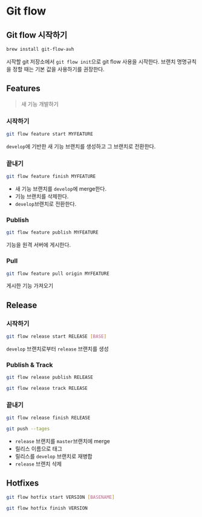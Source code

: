# Git flow

## Git flow 시작하기

```bash
brew install git-flow-avh
```

시작할 git 저장소에서
`git flow init`으로 git flow 사용을 시작한다.
브랜치 명명규칙을 정할 때는 기본 값을 사용하기를 권장한다.

## Features

> 새 기능 개발하기

### 시작하기

```bash
git flow feature start MYFEATURE
```

`develop`에 기반한 새 기능 브랜치를 생성하고 그 브랜치로 전환한다.

### 끝내기

```bash
git flow feature finish MYFEATURE
```

- 새 기능 브랜치를 `develop`에 merge한다.
- 기능 브랜치를 삭제한다.
- `develop`브랜치로 전환한다.

### Publish

```bash
git flow feature publish MYFEATURE
```

기능을 원격 서버에 게시한다.

### Pull

```bash
git flow feature pull origin MYFEATURE
```

게시한 기능 가져오기

## Release

### 시작하기

```bash
git flow release start RELEASE [BASE]
```

`develop` 브랜치로부터 `release` 브랜치를 생성

### Publish & Track

```bash
git flow release publish RELEASE
```

```bash
git flow release track RELEASE
```

### 끝내기

```bash
git flow release finish RELEASE

git push --tages
```

- `release` 브랜치를 `master`브랜치에 merge
- 릴리스 이름으로 태그
- 릴리스를 `develop` 브랜치로 재병합
- `release` 브랜치 삭제

## Hotfixes

```bash
git flow hotfix start VERSION [BASENAME]
```

```bash
git flow hotfix finish VERSION
```
